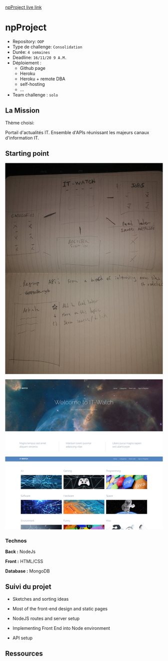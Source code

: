 
[npProject live link](https://mattnannetti.github.io/npProject/)


# npProject

- Repository: `OOP`
- Type de challenge:  `Consolidation`
- Durée: `4 semaines`
- Deadline: `16/11/20 9 A.M.`
- Déploiement :
	- Github page
	- Heroku
	- Heroku + remote DBA
	- self-hosting
	- ...
- Team challenge :  `solo`



## La Mission

Thème choisi:

Portail d'actualités IT.
Ensemble d'APIs réunissant les majeurs canaux d'information IT.


## Starting point

![](public/images/initial_sketch.png)

![](public/images/first_front.png)

![](public/images/first_front_2.png)



### Technos

**Back :** NodeJs

**Front :** HTML/CSS

**Database :** MongoDB



## Suivi du projet

- Sketches and sorting ideas

- Most of the front-end design and static pages

- NodeJS routes and server setup

- Implementing Front End into Node environment

- API setup


## Ressources

